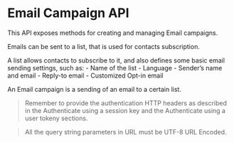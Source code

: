 <h1>Email Campaign API</h1>
<p>This API exposes methods for creating and managing Email campaigns.</p>
<p>Emails can be sent to a list, that is used for contacts subscription.</p>
<p>A list allows contacts to subscribe to it, and also defines some basic email sending settings, such as: - Name of the list - Language - Sender’s name and email - Reply-to email - Customized Opt-in email</p>
<p>An Email campaign is a sending of an email to a certain list.</p>
<blockquote>Remember to provide the authentication HTTP headers as described in the Authenticate using a session key and the Authenticate using a user tokeny sections.</blockquote>
<blockquote>All the query string parameters in URL must be UTF-8 URL Encoded.</blockquote>
